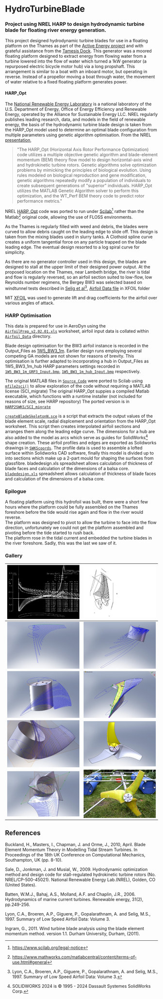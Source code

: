 # HydroTurbineBlade
### Project using NREL HARP to design hydrodynamic turbine blade for floating river energy generation.

This project designed hydrodynamic turbine blades for use in a floating platform on the Thames as part of the [Active Energy project](https://cspace.org.uk/category/cspace-projects/active-energy/) and with grateful assistance from the [Tamesis Dock](https://www.tdock.co.uk/).
This generator was a moored floating platform designed to extract energy from flowing water from a turbine lowered into the flow of water which turned a 1kW generator (a repurposed electric bicycle motor hub) via a long propshaft. 
This arrangement is similar to a boat with an inboard motor, but operating in reverse. Instead of a propellor moving a boat through water, the movement of water relative to a fixed floating platform generates power. 

#### HARP_Opt

The [National Renewable Energy Laboratory](https://www.nrel.gov/wind/) is a national laboratory of the U.S. Department of Energy, Office of Energy Efficiency and Renewable Energy, operated by the Alliance for Sustainable Energy LLC. 
NREL regularly publishes leading research, data, and models in the field of renewable energy, the basis of the hydrodynamic turbine blade design is taken from the HARP_Opt model used to determine an optimal blade configuration from multiple parameters using genetic algorithm optimisation.
From the NREL [presentation](./docs/WT_Perf_Users-guide.pdf),

 > "The HARP_Opt (Horizontal Axis Rotor Performance Optimization) code utilizes a multiple objective genetic algorithm and blade-element momentum (BEM) theory flow model to design horizontal-axis wind and hydrokinetic turbine rotors.
Genetic algorithms solve optimization problems by mimicking the principles of biological evolution. Using rules modeled on biological reproduction and gene modification, genetic algorithms repeatedly modify a population of individuals to create subsequent generations of
"superior" individuals. HARP_Opt utilizes the MATLAB Genetic Algorithm solver to perform this optimization, and the WT_Perf BEM theory code to predict rotor performance metrics."

NREL [HARP_Opt](https://github.com/NREL/HARP_Opt) code was ported to run under [Scilab](https://www.scilab.org/)[^1] rather than the Matlab[^2] original code, 
allowing the use of FLOSS environments.

As the Thames is regularly filled with weed and debris, the blades were curved to allow debris caught on the leading edge to slide off. 
This design is taken from the mixing blades used in slurry tanks. 
A Clothoid spline curve creates a uniform tangential force on any particle trapped on the blade leading edge. 
The eventual design resorted to a log spiral curve for simplicity.

As there are no generator controller used in this design, the blades are designed to stall at the upper limit of their designed power output. 
At the proposed location on the Thames, near Lambeth bridge, the river is tidal and flow is regularly reversed, so an airfoil section suited to low-flow, 
low Reynolds number regimens, the Bergey BW3 was selected based on windtunnel tests described in [Selig et al](https://m-selig.ae.illinois.edu/uiuc_lsat/Low-Speed-Airfoil-Data-V3.pdf)[^3], 
[Airfoil Data file](./XFOIL/Low-speed_Airfoil_Data_Vol3_Selig_et_al.zip) in XFOIL folder

MIT [XFOIL](https://web.mit.edu/drela/Public/web/xfoil/) was used to generate lift and drag coefficients for the airfoil over various angles of attack.

### HARP Optimisation

This data is prepared for use in AeroDyn using the [`AirfoilPrep_v2.02.01.xls`](HARP/Input_Files/AirfoilPrep_v2.02.01.xls) worksheet, airfoil input data is collated within [`Airfoil_Data`](./HARP/Input_Files/Airfoil_Data) directory.

Blade design optimisation for the BW3 airfoil instance is recorded in the Output_Files as [1W5_BW3_1m](./HARP/Output_Files/1W5_BW3_1m). Earlier design runs employing several competing GA models are not shown for reasons of brevity. 
This optimisation is further adapted to incorporating a hub in Output_Files as 1W5_BW3_1m_hub
HARP parameters settings recorded in [`1W5_BW3_1m_GRP3_Input.bmp`](HARP/Output_Files/1W5_BW3_1m_GRP3/1W5_BW3_1m_GRP3_Input.bmp), [`1W5_BW3_1m_hub_Input.bmp`](./HARP/Output_Files/1W5_BW3_1m_hub/1W5_BW3_1m_hub_Input.bmp) respectively.

The original MATLAB files in [`Source_Code`](./HARP/Source_Code) were ported to Scilab using [`mfile2sci()`](https://help.scilab.org/docs/2024.1.0/en_US/mfile2sci.html) to allow exploration of the code without requiring a MATLAB license (SCI_migrate)
The original HARP_Opt suppies a compiled Matlab executable, which functions with a runtime installer (not included for reasons of size, see HARP repository)
The ported version is in [`HARP2SWKS/SCI_migrate`](./HARP/HARP2SWKS/SCI_migrate)

[`createBladeSkeletonN.sce`](./HARP/HARP2SWKS/createBladeSkeletonN.sce) is a script that extracts the output values of the blade element scale, radial displcement and orientation from the HARP_Opt worksheet.
This script then creates interpolated airfoil sections and arranges them along the leading edge curve.
The dimensions for a hub are also added to the model as arcs which serve as guides for SolidWorks[^4] shape creation.
These airfoil profiles and edges are exported as Solidworks drawings in [`SWKScoords`](./HARP/Output_Files/1W5_BW3_1m_hub/SWKScoords).
The profile data is used to assemble a lofted surface within Solidworks CAD software, finally this model is divided up to into sections which make up a 2-part mould for shaping the surfaces from glassfibre.
bladedesign.xls spreadsheet allows calculation of thickness of blade faces and calculation of the dimensions of a balsa core.
[`bladedesign.xls`](./SWKS_hydrofoil/bladedesign.xls) spreadsheet allows calculation of thickness of blade faces and calculation of the dimensions of a balsa core.

### Epilogue
A floating platform using this hydrofoil was built, there were a short few hours where the platform could be fully assembled on the Thames foreshore before the tide would rise again and flow in the river would reverse.  
The platform was designed to pivot to allow the turbine to face into the flow direction, unfortunately we could not get the platform assembled and pivoting before the tide started to rush back.  
The platform rose in the tidal current and embedded the turbine blades in the river foreshore. Sadly, this was the last we saw of it. 

[^1]: https://www.scilab.org/legal-notice
[^2]: https://www.mathworks.com/matlabcentral/content/terms-of-use.html#general
[^3]: Lyon, C.A., Broeren, A.P., Giguere, P., Gopalarathnam, A. and Selig, M.S., 1997. Summary of Low Speed Airfoil Data: Volume 3.
[^4]: SOLIDWORKS 2024 is © 1995 - 2024 Dassault Systemes SolidWorks Corp.

### Gallery

| ![Bergey BW-3 airfoil](XFOIL/BW3.png "Bergey BW-3 airfoil") | ![Scilab_curve_output](docs/images/Scilab_curve_output.jpg  "Scilab_curve_output") |
|----------------------------------------------------------------------------------------------------------------|------------------------------------------------------------------------------------|
| ![chords root](docs/images/chords_root.PNG "chords root")                                                      | ![Blade chords](docs/images/Blade_chords.JPG "Blade chords")                       |
| ![Hub chords](docs/images/Hub_hydrofoil_chords.JPG "Hub_hydrofoil_chords")                                     | ![Root curve3](docs/images/Root_curve3.JPG "Root curve3")                                                                            |
| ![Root_curve](docs/images/Root_curve.JPG "Root_curve")                                                         | ![Three way blades](docs/images/Three_way_blades.JPG  "Three way blades")             |
| ![Three_way_root](docs/images/Three_way_root.JPG  "Three_way_root")                                            | ![](docs/images/MG_2504.jpg "")                                                    |


## References

Buckland, H., Masters, I., Chapman, J. and Orme, J., 2010, April. Blade Element Momentum Theory in Modelling Tidal Stream Turbines. In Proceedings of the 18th UK Conference on Computational Mechanics, Southampton, UK (pp. 8-10).

Sale, D., Jonkman, J. and Musial, W., 2009. Hydrodynamic optimization method and design code for stall-regulated hydrokinetic turbine rotors (No. NREL/CP-500-45021). National Renewable Energy Lab.(NREL), Golden, CO (United States).

Batten, W.M.J., Bahaj, A.S., Molland, A.F. and Chaplin, J.R., 2006. Hydrodynamics of marine current turbines. Renewable energy, 31(2), pp.249-256.

Lyon, C.A., Broeren, A.P., Giguere, P., Gopalarathnam, A. and Selig, M.S., 1997. Summary of Low Speed Airfoil Data: Volume 3.

Ingram, G., 2011. Wind turbine blade analysis using the blade element momentum method. version 1.1. Durham University, Durham, (2011).


